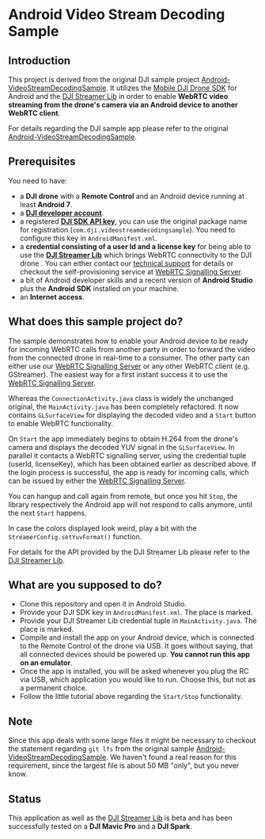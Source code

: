 # Android Video Stream Decoding Sample

## Introduction

This project is derived from the original DJI sample project [Android-VideoStreamDecodingSample](https://github.com/DJI-Mobile-SDK-Tutorials/Android-VideoStreamDecodingSample). It utilizes the [Mobile DJI Drone SDK](https://developer.dji.com/mobile-sdk/) for Android and the [DJI Streamer Lib](https://github.com/neilyoung/djistreamerlib) in order to enable **WebRTC video streaming from the drone's camera via an Android device to another WebRTC client**.

For details regarding the DJI sample app please refer to the original [Android-VideoStreamDecodingSample](https://github.com/DJI-Mobile-SDK-Tutorials/Android-VideoStreamDecodingSample).

## Prerequisites

You need to have:

- a **DJI drone** with a **Remote Control** and an Android device running at least **Android 7**.
- a [**DJI developer account**](https://developer.dji.com/).
- a registered [**DJI SDK API key**](https://developer.dji.com/user/apps/#all), you can use the original package name for registration (`com.dji.videostreamdecodingsample`). You need to configure this key in `AndroidManifest.xml`.
- a **credential consisting of a user Id and a license key** for being able to use the [**DJI Streamer Lib**](https://github.com/neilyoung/djistreamerlib) which brings WebRTC connectivity to the DJI drone . You can either contact our [technical support](mailto:decades-software@freenet.de) for details or checkout the self-provisioning service at [WebRTC Signalling Server](https://webrtcserver.ddns.net/licensed).
- a bit of Android developer skills and a recent version of **Android Studio** plus the **Android SDK** installed on your machine.
- an **Internet access**.

## What does this sample project do?

The sample demonstrates how to enable your Android device to be ready for incoming WebRTC calls from another party in order to forward the video from the connected drone in real-time to a consumer. The other party can either use our [WebRTC Signalling Server](https://webrtcserver.ddns.net/licensed) or any other WebRTC client (e.g. GStreamer). The easiest way for a first instant success it to use the [WebRTC Signalling Server](https://webrtcserver.ddns.net/licensed).

Whereas the `ConnectionActivity.java` class is widely the unchanged original, the `MainActivity.java` has been completely refactored. It now contains `GLSurfaceView` for displaying the decoded video and a `Start` button to enable WebRTC functionality.

On `Start` the app immediately begins to obtain H.264 from the drone's camera and displays the decoded YUV signal in the `GLSurfaceView`. In parallel it contacts a WebRTC signalling server, using the credential tuple (userId, licenseKey), which has been obtained earlier as described above. If the login process is successful, the app is ready for incoming calls, which can be issued by either the [WebRTC Signalling Server](https://webrtcserver.ddns.net/licensed).

You can hangup and call again from remote, but once you hit `Stop`, the library respectively the Android app  will not respond to calls anymore, until the next `Start` happens.

In case the colors displayed look weird, play a bit with the `StreamerConfig.setYuvFormat()` function. 

For details for the API provided by the DJI Streamer Lib please refer to the [DJI Streamer Lib](https://github.com/neilyoung/djistreamerlib).

## What are you supposed to do?

- Clone this repository and open it in Android Studio.
- Provide your DJI SDK key in `AndroidManifest.xml`. The place is marked. 
- Provide your DJI Streamer Lib credential tuple in `MainActivity.java`. The place is marked.
- Compile and install the app on your Android device, which is connected to the Remote Control of the drone via USB. It goes without saying, that all connected devices should be powered up. **You cannot run this app on an emulator**.
- Once the app is installed, you will be asked whenever you plug the RC via USB, which application you would like to run. Choose this, but not as a permanent choice.
- Follow the little tutorial above regarding the `Start/Stop` functionality.
  
## Note

Since this app deals with some large files it might be necessary to checkout the statement regarding `git lfs` from the original sample [Android-VideoStreamDecodingSample](https://github.com/DJI-Mobile-SDK-Tutorials/Android-VideoStreamDecodingSample). We haven't found a real reason for this requirement, since the largest file is about 50 MB "only", but you never know.

## Status

This application as well as the [DJI Streamer Lib](https://github.com/neilyoung/djistreamerlib) is beta and has been successfully tested on a **DJI Mavic Pro** and a **DJI Spark**.
